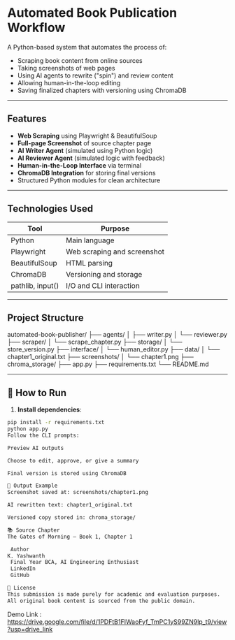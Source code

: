 #  Automated Book Publication Workflow

A Python-based system that automates the process of:
- Scraping book content from online sources
- Taking screenshots of web pages
- Using AI agents to rewrite ("spin") and review content
- Allowing human-in-the-loop editing
- Saving finalized chapters with versioning using ChromaDB

---

##  Features

-  **Web Scraping** using Playwright & BeautifulSoup  
-  **Full-page Screenshot** of source chapter page  
-  **AI Writer Agent** (simulated using Python logic)  
-  **AI Reviewer Agent** (simulated logic with feedback)  
-  **Human-in-the-Loop Interface** via terminal  
-  **ChromaDB Integration** for storing final versions  
-  Structured Python modules for clean architecture

---

##  Technologies Used

| Tool | Purpose |
|------|---------|
| Python | Main language |
| Playwright | Web scraping and screenshot |
| BeautifulSoup | HTML parsing |
| ChromaDB | Versioning and storage |
| pathlib, input() | I/O and CLI interaction |

---

##  Project Structure
automated-book-publisher/
├── agents/
│ ├── writer.py
│ └── reviewer.py
├── scraper/
│ └── scrape_chapter.py
├── storage/
│ └── store_version.py
├── interface/
│ └── human_editor.py
├── data/
│ └── chapter1_original.txt
├── screenshots/
│ └── chapter1.png
├── chroma_storage/
├── app.py
├── requirements.txt
└── README.md



---

## 🚀 How to Run

1. **Install dependencies**:
```bash
pip install -r requirements.txt
python app.py
Follow the CLI prompts:

Preview AI outputs

Choose to edit, approve, or give a summary

Final version is stored using ChromaDB

📸 Output Example
Screenshot saved at: screenshots/chapter1.png

AI rewritten text: chapter1_original.txt

Versioned copy stored in: chroma_storage/

📚 Source Chapter
The Gates of Morning – Book 1, Chapter 1

 Author
K. Yashwanth
 Final Year BCA, AI Engineering Enthusiast
 LinkedIn
 GitHub

📜 License
This submission is made purely for academic and evaluation purposes.
All original book content is sourced from the public domain.
```
Demo Link : https://drive.google.com/file/d/1PDFtB1FIWaoFyf_TmPC1yS99ZN9lp_t9/view?usp=drive_link


